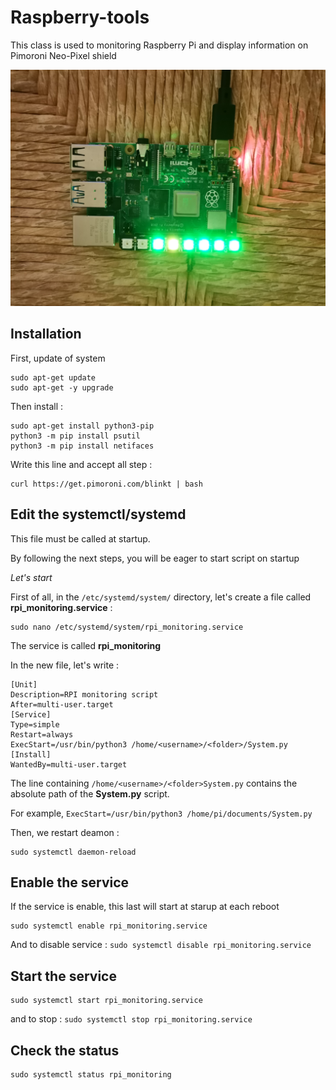 # Raspberry-tools

This class is used to monitoring Raspberry Pi and display information on Pimoroni Neo-Pixel shield

![img](doc/rpi.jpg)


## Installation

First, update of system
```
sudo apt-get update 
sudo apt-get -y upgrade
```

Then install :

```
sudo apt-get install python3-pip
python3 -m pip install psutil
python3 -m pip install netifaces
```

Write this line and accept all step :
```
curl https://get.pimoroni.com/blinkt | bash
```


## Edit the systemctl/systemd 

This file must be called at startup. 

By following the next steps, you will be eager to start script on startup


*Let's start*

First of all, in the `/etc/systemd/system/` directory, let's create a file called **rpi_monitoring.service** : 

```
sudo nano /etc/systemd/system/rpi_monitoring.service
```
The service is called **rpi_monitoring**

In the new file, let's write :
```
[Unit]
Description=RPI monitoring script
After=multi-user.target
[Service]
Type=simple
Restart=always
ExecStart=/usr/bin/python3 /home/<username>/<folder>/System.py
[Install]
WantedBy=multi-user.target
```

The line containing `/home/<username>/<folder>System.py` contains the absolute path of the **System.py** script.

For example, `ExecStart=/usr/bin/python3 /home/pi/documents/System.py`

Then, we restart deamon : 

```
sudo systemctl daemon-reload
```

## Enable the service

If the service is enable, this last will start at starup at each reboot
```
sudo systemctl enable rpi_monitoring.service
```
And to disable service : `sudo systemctl disable rpi_monitoring.service`

## Start the service

```
sudo systemctl start rpi_monitoring.service
```
and to stop : `sudo systemctl stop rpi_monitoring.service`

## Check the status 

```
sudo systemctl status rpi_monitoring
```






